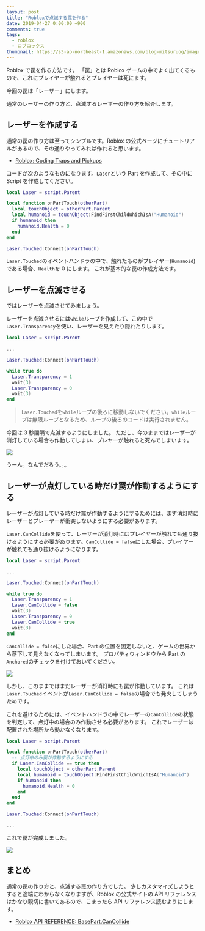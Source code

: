 ```yaml
---
layout: post
title: "Robloxで点滅する罠を作る"
date: 2019-04-27 0:00:00 +900
comments: true
tags:
  - roblox
  - ロブロックス
thumbnail: https://s3-ap-northeast-1.amazonaws.com/blog-mitsuruog/images/2019/roblox-flashing-raser-logo.png
---
```


Roblox で罠を作る方法です。
「罠」とは Roblox ゲームの中でよく出てくるもので、これにプレイヤーが触れるとプレイヤーは死にます。

今回の罠は「レーザー」にします。

通常のレーザーの作り方と、点滅するレーザーの作り方を紹介します。

## レーザーを作成する

通常の罠の作り方は至ってシンプルです。Roblox の公式ページにチュートリアルがあるので、その通りやってみれば作れると思います。

- [Roblox: Coding Traps and Pickups](https://developer.roblox.com/articles/Creating-Traps-and-Pickups)

コードが次のようなものになります。`Laser`という Part を作成して、その中に Script を作成してください。

```lua
local Laser = script.Parent

local function onPartTouch(otherPart)
  local touchObject = otherPart.Parent
  local humanoid = touchObject:FindFirstChildWhichIsA("Humanoid")
  if humanoid then
    humanoid.Health = 0
  end
end

Laser.Touched:Connect(onPartTouch)
```

`Laser.Touched`のイベントハンドラの中で、触れたものがプレイヤー(`Humanoid`)である場合、`Health`を 0 にします。
これが基本的な罠の作成方法です。

## レーザーを点滅させる

ではレーザーを点滅させてみましょう。

レーザーを点滅させるには`while`ループを作成して、この中で`Laser.Transparency`を使い、レーザーを見えたり隠れたりします。

```lua
local Laser = script.Parent

...

Laser.Touched:Connect(onPartTouch)

while true do
  Laser.Transparency = 1
  wait(3)
  Laser.Transparency = 0
  wait(3)
end
```

> `Laser.Touched`を`while`ループの後ろに移動しないでください。`while`ループは無限ループとなるため、ループの後ろのコードは実行されません。

今回は 3 秒間隔で点滅するようにしました。
ただし、今のままではレーザーが消灯している場合も作動してしまい、プレヤーが触れると死んでしまいます。

![](https://s3-ap-northeast-1.amazonaws.com/blog-mitsuruog/images/2019/roblox-flashing-raser1.gif)

うーん。なんでだろう。。。

## レーザーが点灯している時だけ罠が作動するようにする

レーザーが点灯している時だけ罠が作動するようにするためには、まず消灯時にレーザーとプレーヤーが衝突しないようにする必要があります。

`Laser.CanCollide`を使って、レーザーが消灯時にはプレイヤーが触れても通り抜けるようにする必要があります。`CanCollide = false`にした場合、プレイヤーが触れても通り抜けるようになります。

```lua
local Laser = script.Parent

...

Laser.Touched:Connect(onPartTouch)

while true do
  Laser.Transparency = 1
  Laser.CanCollide = false
  wait(3)
  Laser.Transparency = 0
  Laser.CanCollide = true
  wait(3)
end
```

`CanCollide = false`にした場合、Part の位置を固定しないと、ゲームの世界から落下して見えなくなってしまいます。
プロパティウィンドウから Part の`Anchored`のチェックを付けておいてください。

![](https://s3-ap-northeast-1.amazonaws.com/blog-mitsuruog/images/2019/roblox-flashing-raser3.png)

しかし、このままではまだレーザーが消灯時にも罠が作動しています。
これは`Laser.Touched`イベントが`Laser.CanCollide = false`の場合でも発火してしまうためです。

これを避けるためには、イベントハンドラの中でレーザーの`CanCollide`の状態を判定して、点灯中の場合のみ作動させる必要があります。
これでレーザーは配置された場所から動かなくなります。

```lua
local Laser = script.Parent

local function onPartTouch(otherPart)
  -- 点灯中のみ罠が作動するようにする
  if Laser.CanCollide == true then
    local touchObject = otherPart.Parent
    local humanoid = touchObject:FindFirstChildWhichIsA("Humanoid")
    if humanoid then
      humanoid.Health = 0
    end
  end
end

Laser.Touched:Connect(onPartTouch)

...
```

これで罠が完成しました。

![](https://s3-ap-northeast-1.amazonaws.com/blog-mitsuruog/images/2019/roblox-flashing-raser2.gif)

## まとめ

通常の罠の作り方と、点滅する罠の作り方でした。
少しカスタマイズしようとすると途端にわからなくなりますが、Roblox の公式サイトの API リファレンスはかなり親切に書いてあるので、こまったら API リファレンス読むようにします。

- [Roblox API REFERENCE: BasePart.CanCollide](https://developer.roblox.com/api-reference/property/BasePart/CanCollide)

